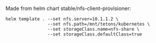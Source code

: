 Made from helm chart stable/nfs-client-provisioner:

```
helm template . --set nfs.server=10.1.1.2 \
                --set nfs.path=/mnt/tetons/kubernetes \
                --set storageClass.name=nfs-share \
                --set storageClass.defaultClass=true
```